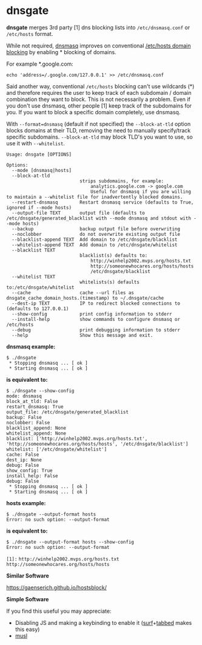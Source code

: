 
# dnsgate

**dnsgate** merges 3rd party [1] dns blocking lists into `/etc/dnsmasq.conf` or `/etc/hosts` format.

While not required, [dnsmasq](https://wiki.gentoo.org/wiki/Dnsmasq) improves on conventional [/etc/hosts domain blocking](http://winhelp2002.mvps.org/hosts.htm) by enabling * blocking of domains.

For example *.google.com:

```
echo 'address=/.google.com/127.0.0.1' >> /etc/dnsmasq.conf
```

Said another way, conventional `/etc/hosts` blocking can't use wildcards (*) and therefore requires the user to keep track of each subdomain / domain combination they want to block. This is not necessarily a problem. Even if you don't use dnsmasq, other people [1] keep track of the subdomains for you. If you want to block a specific domain completely, use dnsmasq.

With `--format=dnsmasq` (default if not specified) the `--block-at-tld` option blocks domains at their TLD, removing the need to manually specify/track specific subdomains. `--block-at-tld` may block TLD's you want to use, so use it with `--whitelist`.

```
Usage: dnsgate [OPTIONS]

Options:
  --mode [dnsmasq|hosts]
  --block-at-tld
                           strips subdomains, for example:
                               analytics.google.com -> google.com
                               Useful for dnsmasq if you are willing to maintain a --whitelist file for inadvertently blocked domains.
  --restart-dnsmasq        Restart dnsmasq service (defaults to True, ignored if --mode hosts)
  --output-file TEXT       output file (defaults to /etc/dnsgate/generated_blacklist with --mode dnsmasq and stdout with --mode hosts)
  --backup                 backup output file before overwriting
  --noclobber              do not overwrite existing output file
  --blacklist-append TEXT  Add domain to /etc/dnsgate/blacklist
  --whitelist-append TEXT  Add domain to /etc/dnsgate/whitelist
  --blacklist TEXT
                           blacklist(s) defaults to:
                               http://winhelp2002.mvps.org/hosts.txt
                               http://someonewhocares.org/hosts/hosts
                               /etc/dnsgate/blacklist
  --whitelist TEXT
                           whitelists(s) defaults to:/etc/dnsgate/whitelist
  --cache                  cache --url files as dnsgate_cache_domain_hosts.(timestamp) to ~/.dnsgate/cache
  --dest-ip TEXT           IP to redirect blocked connections to (defaults to 127.0.0.1)
  --show-config            print config information to stderr
  --install-help           show commands to configure dnsmasq or /etc/hosts
  --debug                  print debugging information to stderr
  --help                   Show this message and exit.
```

**dnsmasq example:**

```
$ ./dnsgate
 * Stopping dnsmasq ... [ ok ]
 * Starting dnsmasq ... [ ok ]
```
**is equivalent to:**

```
$ ./dnsgate --show-config
mode: dnsmasq
block_at_tld: False
restart_dnsmasq: True
output_file: /etc/dnsgate/generated_blacklist
backup: False
noclobber: False
blacklist_append: None
whitelist_append: None
blacklist: ['http://winhelp2002.mvps.org/hosts.txt', 'http://someonewhocares.org/hosts/hosts', '/etc/dnsgate/blacklist']
whitelist: ['/etc/dnsgate/whitelist']
cache: False
dest_ip: None
debug: False
show_config: True
install_help: False
debug: False
 * Stopping dnsmasq ... [ ok ]
 * Starting dnsmasq ... [ ok ]
```
**hosts example:**

```
$ ./dnsgate --output-format hosts
Error: no such option: --output-format
```
**is equivalent to:**

```
$ ./dnsgate --output-format hosts --show-config
Error: no such option: --output-format
```

`[1]:`
 `http://winhelp2002.mvps.org/hosts.txt`
 `http://someonewhocares.org/hosts/hosts`


**Similar Software**

https://gaenserich.github.io/hostsblock/

**Simple Software**

If you find this useful you may appreciate:

 - Disabling JS and making a keybinding to enable it ([surf](http://surf.suckless.org/)+[tabbed](http://tools.suckless.org/tabbed/) makes this easy)
 - [musl](http://wiki.musl-libc.org/wiki/Functional_differences_from_glibc#Name_Resolver_.2F_DNS)


